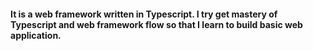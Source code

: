 #### It is a web framework written in Typescript. I try get mastery of Typescript and web framework flow so that I learn to build basic web application.
